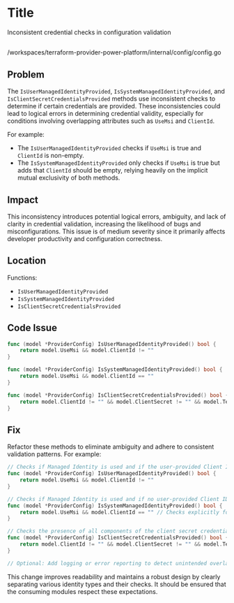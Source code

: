 # Title

Inconsistent credential checks in configuration validation

##

/workspaces/terraform-provider-power-platform/internal/config/config.go

## Problem

The `IsUserManagedIdentityProvided`, `IsSystemManagedIdentityProvided`, and `IsClientSecretCredentialsProvided` methods use inconsistent checks to determine if certain credentials are provided. These inconsistencies could lead to logical errors in determining credential validity, especially for conditions involving overlapping attributes such as `UseMsi` and `ClientId`.

For example:
- The `IsUserManagedIdentityProvided` checks if `UseMsi` is true and `ClientId` is non-empty.
- The `IsSystemManagedIdentityProvided` only checks if `UseMsi` is true but adds that `ClientId` should be empty, relying heavily on the implicit mutual exclusivity of both methods.

## Impact

This inconsistency introduces potential logical errors, ambiguity, and lack of clarity in credential validation, increasing the likelihood of bugs and misconfigurations. This issue is of medium severity since it primarily affects developer productivity and configuration correctness.

## Location

Functions:
- `IsUserManagedIdentityProvided`
- `IsSystemManagedIdentityProvided`
- `IsClientSecretCredentialsProvided`

## Code Issue

```go
func (model *ProviderConfig) IsUserManagedIdentityProvided() bool {
	return model.UseMsi && model.ClientId != ""
}

func (model *ProviderConfig) IsSystemManagedIdentityProvided() bool {
	return model.UseMsi && model.ClientId == ""
}

func (model *ProviderConfig) IsClientSecretCredentialsProvided() bool {
	return model.ClientId != "" && model.ClientSecret != "" && model.TenantId != ""
}
```

## Fix

Refactor these methods to eliminate ambiguity and adhere to consistent validation patterns. For example:

```go
// Checks if Managed Identity is used and if the user-provided Client ID is valid
func (model *ProviderConfig) IsUserManagedIdentityProvided() bool {
	return model.UseMsi && model.ClientId != ""
}

// Checks if Managed Identity is used and if no user-provided Client ID is given (system identity)
func (model *ProviderConfig) IsSystemManagedIdentityProvided() bool {
	return model.UseMsi && model.ClientId == "" // Checks explicitly for system identity
}

// Checks the presence of all components of the client secret credentials
func (model *ProviderConfig) IsClientSecretCredentialsProvided() bool {
	return model.ClientId != "" && model.ClientSecret != "" && model.TenantId != ""
}

// Optional: Add logging or error reporting to detect unintended overlapping conditions
```

This change improves readability and maintains a robust design by clearly separating various identity types and their checks. It should be ensured that the consuming modules respect these expectations.
